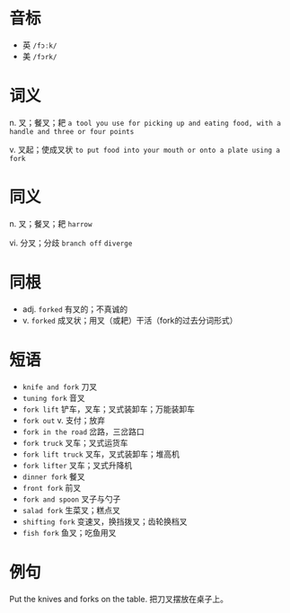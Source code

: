 # 音标

- 英 `/fɔːk/`
- 美 `/fɔrk/`

# 词义

n. 叉；餐叉；耙
`a tool you use for picking up and eating food, with a handle and three or four points`

v. 叉起；使成叉状
`to put food into your mouth or onto a plate using a fork`

# 同义

n. 叉；餐叉；耙
`harrow`

vi. 分叉；分歧
`branch off` `diverge`

# 同根

- adj. `forked` 有叉的；不真诚的
- v. `forked` 成叉状；用叉（或耙）干活（fork的过去分词形式）

# 短语

- `knife and fork` 刀叉
- `tuning fork` 音叉
- `fork lift` 铲车，叉车；叉式装卸车；万能装卸车
- `fork out` v. 支付；放弃
- `fork in the road` 岔路，三岔路口
- `fork truck` 叉车；叉式运货车
- `fork lift truck` 叉车，叉式装卸车；堆高机
- `fork lifter` 叉车；叉式升降机
- `dinner fork` 餐叉
- `front fork` 前叉
- `fork and spoon` 叉子与勺子
- `salad fork` 生菜叉；糕点叉
- `shifting fork` 变速叉，换挡拨叉；齿轮换档叉
- `fish fork` 鱼叉；吃鱼用叉

# 例句

Put the knives and forks on the table.
把刀叉摆放在桌子上。


